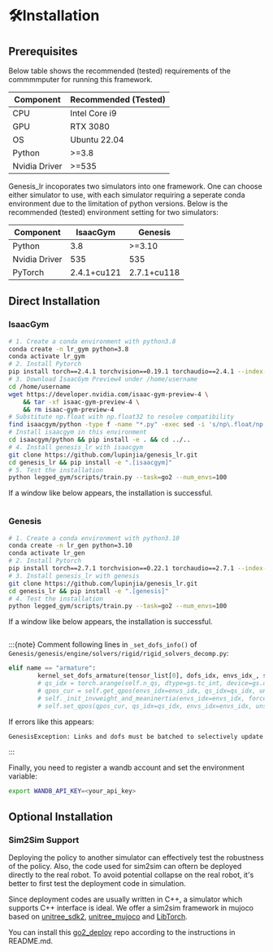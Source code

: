 # 🛠️Installation

## Prerequisites

Below table shows the recommended (tested) requirements of the commmmputer for running this framework.

| Component | Recommended (Tested) |
|-----------|-------------|
|    CPU    |Intel Core i9|
|    GPU    |   RTX 3080  |
|     OS    | Ubuntu 22.04|
|   Python  |     >=3.8   |
|Nvidia Driver|   >=535   |

Genesis_lr incoporates two simulators into one framework. One can choose either simulator to use, with each simulator requiring a seperate conda environment due to the limitation of python versions. Below is the recommended (tested) environment setting for two simulators:

| Component |  IsaacGym   |   Genesis   |
|-----------|-------------|-------------|
|  Python   |    3.8      |    >=3.10   |
|  Nvidia Driver |   535  |     535     |
|  PyTorch  | 2.4.1+cu121 | 2.7.1+cu118 |

## Direct Installation

### IsaacGym

```bash
# 1. Create a conda environment with python3.8
conda create -n lr_gym python=3.8
conda activate lr_gym
# 2. Install Pytorch
pip install torch==2.4.1 torchvision==0.19.1 torchaudio==2.4.1 --index-url https://download.pytorch.org/whl/cu121
# 3. Download IsaacGym Preview4 under /home/username
cd /home/username
wget https://developer.nvidia.com/isaac-gym-preview-4 \
    && tar -xf isaac-gym-preview-4 \
    && rm isaac-gym-preview-4
# Substitute np.float with np.float32 to resolve compatibility
find isaacgym/python -type f -name "*.py" -exec sed -i 's/np\.float/np.float32/g' {} +
# Install isaacgym in this environment
cd isaacgym/python && pip install -e . && cd ../..
# 4. Install genesis_lr with isaacgym
git clone https://github.com/lupinjia/genesis_lr.git
cd genesis_lr && pip install -e ".[isaacgym]"
# 5. Test the installation
python legged_gym/scripts/train.py --task=go2 --num_envs=100
```
If a window like below appears, the installation is successful.

```{figure} ../../_static/images/isaacgym_installation_success.png
```

### Genesis

```bash
# 1. Create a conda environment with python3.10
conda create -n lr_gen python=3.10
conda activate lr_gen
# 2. Install Pytorch
pip install torch==2.7.1 torchvision==0.22.1 torchaudio==2.7.1 --index-url https://download.pytorch.org/whl/cu118
# 3. Install genesis_lr with genesis
git clone https://github.com/lupinjia/genesis_lr.git
cd genesis_lr && pip install -e ".[genesis]"
# 4. Test the installation
python legged_gym/scripts/train.py --task=go2 --num_envs=100
```
If a window like below appears, the installation is successful.

```{figure} ../../_static/images/genesis_installation_success.png
```

:::{note}
Comment following lines in `_set_dofs_info()` of `Genesis/genesis/engine/solvers/rigid/rigid_solvers_decomp.py`:

```python
elif name == "armature":
        kernel_set_dofs_armature(tensor_list[0], dofs_idx, envs_idx_, self.dofs_info, self._static_rigid_sim_config)
        # qs_idx = torch.arange(self.n_qs, dtype=gs.tc_int, device=gs.device)
        # qpos_cur = self.get_qpos(envs_idx=envs_idx, qs_idx=qs_idx, unsafe=unsafe)
        # self._init_invweight_and_meaninertia(envs_idx=envs_idx, force_update=True, unsafe=unsafe)
        # self.set_qpos(qpos_cur, qs_idx=qs_idx, envs_idx=envs_idx, unsafe=unsafe)
```

If errors like this appears:
```bash
GenesisException: Links and dofs must be batched to selectively update invweight and meaninertia for some environment
```

:::



Finally, you need to register a wandb account and set the environment variable:
```bash
export WANDB_API_KEY=<your_api_key>
```

## Optional Installation

### Sim2Sim Support

Deploying the policy to another simulator can effectively test the robustness of the policy. Also, the code used for sim2sim can oftern be deployed directly to the real robot. To avoid potential collapse on the real robot, it's better to first test the deployment code in simulation. 

Since deployment codes are usually written in C++, a simulator which supports C++ interface is ideal. We offer a sim2sim framework in mujoco based on [unitree_sdk2](https://github.com/unitreerobotics/unitree_sdk2), [unitree_mujoco](https://github.com/unitreerobotics/unitree_mujoco) and [LibTorch](https://pytorch.org/).

You can install this [go2_deploy](https://github.com/lupinjia/go2_deploy/tree/main) repo according to the instructions in README.md.
